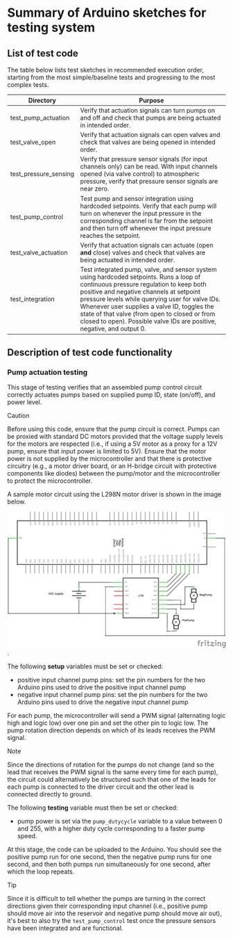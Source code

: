 # Summary of Arduino sketches for testing system

## List of test code

The table below lists test sketches in recommended execution order, starting from the most simple/baseline tests and progressing to the most complex tests.

| Directory | Purpose |
|------|---------|
|test_pump_actuation | Verify that actuation signals can turn pumps on and off and check that pumps are being actuated in intended order. |
|test_valve_open | Verify that actuation signals can open valves and check that valves are being opened in intended order. |
|test_pressure_sensing | Verify that pressure sensor signals (for input channels only) can be read. With input channels opened (via valve control) to atmospheric pressure, verify that pressure sensor signals are near zero. |
|test_pump_control | Test pump and sensor integration using hardcoded setpoints. Verify that each pump will turn on whenever the input pressure in the corresponding channel is far from the setpoint and then turn off whenever the input pressure reaches the setpoint. |
|test_valve_actuation | Verify that actuation signals can actuate (open **and** close) valves and check that valves are being actuated in intended order. |
|test_integration | Test integrated pump, valve, and sensor system using hardcoded setpoints. Runs a loop of continuous pressure regulation to keep both positive and negative channels at setpoint pressure levels while querying user for valve IDs. Whenever user supplies a valve ID, toggles the state of that valve (from open to closed or from closed to open). Possible valve IDs are positive, negative, and output 0. |

## Description of test code functionality

### Pump actuation testing
This stage of testing verifies that an assembled pump control circuit correctly actuates pumps based on supplied pump ID, state (on/off), and power level.

> [!CAUTION]
> Before using this code, ensure that the pump circuit is correct. Pumps can be proxied with standard DC motors provided that the voltage supply levels for the motors are respected (i.e., if using a 5V motor as a proxy for a 12V pump, ensure that input power is limited to 5V). Ensure that the motor power is not supplied by the microcontroller and that there is protective circuitry (e.g., a motor driver board, or an H-bridge circuit with protective components like diodes) between the pump/motor and the microcontroller to protect the microcontroller.

A sample motor circuit using the L298N motor driver is shown in the image below.

![PumpCircuit](assets\pumpsonly_schem.png).

The following **setup** variables must be set or checked:
 - positive input channel pump pins: set the pin numbers for the two Arduino pins used to drive the positive input channel pump
 - negative input channel pump pins: set the pin numbers for the two Arduino pins used to drive the negative input channel pump

For each pump, the microcontroller will send a PWM signal (alternating logic high and logic low) over one pin and set the other pin to logic low. The pump rotation direction depends on which of its leads receives the PWM signal.

> [!NOTE]
> Since the directions of rotation for the pumps do not change (and so the lead that receives the PWM signal is the same every time for each pump), the circuit could alternatively be structured such that one of the leads for each pump is connected to the driver circuit and the other lead is connected directly to ground.

The following **testing** variable must then be set or checked:
 - pump power is set via the `pump_dutycycle` variable to a value between 0 and 255, with a higher duty cycle corresponding to a faster pump speed.

At this stage, the code can be uploaded to the Arduino. You should see the positive pump run for one second, then the negative pump runs for one second, and then both pumps run simultaneously for one second, after which the loop repeats.

> [!TIP]
> Since it is difficult to tell whether the pumps are turning in the correct directions given their corresponding input channel (i.e., positive pump should move air into the reservoir and negative pump should move air out), it's best to also try the `test_pump_control` test once the pressure sensors have been integrated and are functional.